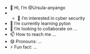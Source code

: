 - 👋 Hi, I’m @Ursula-anyango
- - 👀 I’m interested in cyber security
- 🌱 I’m currently learning pyton
-  💞️ I’m looking to collaborate on ...
- 📫 How to reach me ...
- 😄 Pronouns: ...
- ⚡ Fun fact: ...

<!---
Ursula-anyango/Ursula-anyango is a ✨ special ✨ repository because its `README.md` (this file) appears on your GitHub profile.
You can click the Preview link to take a look at your changes.
--->
